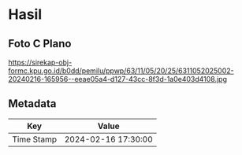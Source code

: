 # Hasil

## Foto C Plano

https://sirekap-obj-formc.kpu.go.id/b0dd/pemilu/ppwp/63/11/05/20/25/6311052025002-20240216-165956--eeae05a4-d127-43cc-8f3d-1a0e403d4108.jpg


## Metadata

| Key        | Value               |
| ---------- | ------------------- |
| Time Stamp | 2024-02-16 17:30:00 |



